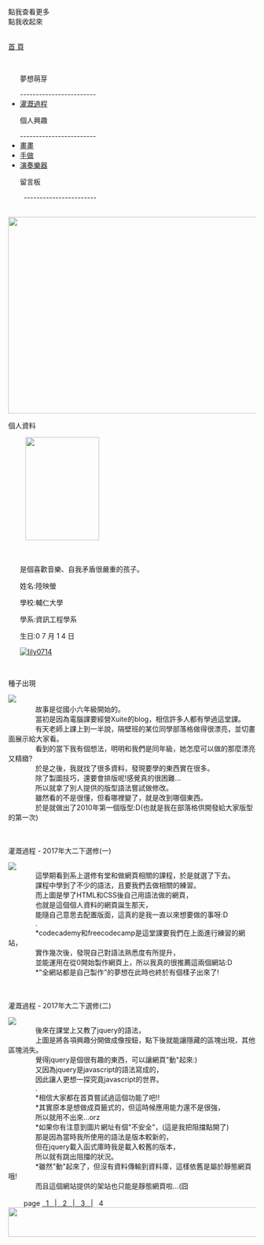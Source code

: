 <script src="https://ajax.googleapis.com/ajax/libs/jquery/3.2.1/jquery.min.js"></script>
<script type="text/javascript"> 
$(document).ready(function() { 
$(".categoryho").click(function(){
   $(".category").css({left:"-20px"});
   $(".categoryho").hide();
   $(".categoryhide").show();
});
$(".categoryhide").click(function(){
   $(".category").css({left:"-200px"});
   $(".categoryhide").hide();
   $(".categoryho").show();
});
$("h1").hide();
});
</script>
<link href="https://lily0714.github.io/insidepage.css" rel="stylesheet" type="text/css" media="all"> 

<body>
   <div class="categoryho">點我查看更多</div>
   <div class="categoryhide">點我收起來</div>
   <div class="category">
   <p id="cat_home"><a href="https://lily0714.github.io/">首 頁</a></p>
   <ul><p class="cat_item">夢想萌芽</p>
------------------------
   <li class="cat_inin"><a href="https://lily0714.github.io/dreamstory">灌溉過程</a></li>
   </ul>
   <ul><p class="cat_item">個人興趣</p>
   ------------------------
   <li class="cat_inin"><a href="https://lily0714.github.io/interest/draw">畫畫</a></li>
   <li class="cat_inin"><a href="https://lily0714.github.io/interest/diy">手做</a></li>
   <li class="cat_inin"><a href="https://lily0714.github.io/interest/music">演奏樂器</a></li>
   </ul>
   <ul><p class="cat_item">留言板</p>
   -----------------------
   </ul>
   </div>
   <div id="bantitle">
   <img id="banner" src="http://lily0714.github.io/20170424改.jpg" width="700" height="400">
  
   </div>
   <div id="WRAPPER">
      <div id="LSIDE">
          <div id="infor">
          <p class="infortitle">個人資料</p>
          <img class="ipic" src="http://lily0714.github.io/20170628.jpg" width="150" height="210">
          <ul><br>
          <p class="icontent">是個喜歡音樂、自我矛盾很嚴重的孩子。</p>
          <p class="icontent">姓名:陸映螢</p>
          <p class="icontent">學校:輔仁大學</p>
          <p class="icontent">學系:資訊工程學系</p>
          <p class="icontent">生日:0 7 月 1 4 日</p>
          <a href="https://github.com/lily0714" target="_blank"><img class="icon" src="https://lily0714.github.io/GitHub-Mark-32px.png" alt="lily0714"></a>
          </ul>
          </div>
      </div>
      <div id="CONTENT">
         <div class="dream1">
         <br>
         <p class="post">種子出現</p>
            <a href="https://lily0714.github.io/seed1.jpg" target="_blank"><img class="post1" src="https://lily0714.github.io/seed1.jpg" ></a>
            <div class="dcontent">
               故事是從國小六年級開始的。<br>
               當初是因為電腦課要經營Xuite的blog，相信許多人都有學過這堂課。<br>
               有天老師上課上到一半說，隔壁班的某位同學部落格做得很漂亮，並切畫面展示給大家看。<br>
               看到的當下我有個想法，明明和我們是同年級，她怎麼可以做的那麼漂亮又精緻?<br>
               於是之後，我就找了很多資料，發現要學的東西實在很多。<br>
               除了製圖技巧，還要會排版呢!感覺真的很困難...<br>
               所以就拿了別人提供的版型語法嘗試做修改。<br>
               雖然看的不是很懂，但看哪裡變了，就是改到哪個東西。<br>
               於是就做出了2010年第一個版型:D(也就是我在部落格供開發給大家版型的第一次)
            </div>
         </div>
         <div class="dream1">
         <br>
         <p class="post">灌溉過程 - 2017年大二下選修(一)</p>
<a href="https://lily0714.github.io/2017seed1.png" target="_blank"><img class="post1" src="https://lily0714.github.io/2017seed1.png" ></a>
            <div class="dcontent">
               這學期看到系上選修有堂和做網頁相關的課程，於是就選了下去。<br>
               課程中學到了不少的語法，且要我們去做相關的練習。<br>
               而上圖是學了HTML和CSS後自己用語法做的網頁，<br>
               也就是這個個人資料的網頁誕生那天，<br>
               能隨自己意思去配置版面，這真的是我一直以來想要做的事呀:D<br>
               .<br>
               *codecademy和freecodecamp是這堂課要我們在上面進行練習的網站，<br>
               實作幾次後，發現自己對語法熟悉度有所提升，<br>
               並能運用在從0開始製作網頁上，所以我真的很推薦這兩個網站:D<br>
               *"全網站都是自己製作"的夢想在此時也終於有個樣子出來了!
            </div>
         </div>
         <div class="dream1">
         <br>
         <p class="post">灌溉過程 - 2017年大二下選修(二)</p>
<a href="https://lily0714.github.io/2017seed6.gif" target="_blank"><img class="post1" src="https://lily0714.github.io/2017seed6.gif" ></a>
            <div class="dcontent">
               後來在課堂上又教了jquery的語法，<br>
               上圖是將各項興趣分開做成像按鈕，點下後就能讓隱藏的區塊出現，其他區塊消失。<br>
               覺得jquery是個很有趣的東西，可以讓網頁"動"起來:)<br>
               又因為jquery是javascript的語法寫成的，<br>
               因此讓人更想一探究竟javascript的世界。<br>
               .<br>
               *相信大家都在首頁嘗試過這個功能了吧!!<br>
               *其實原本是想做成頁籤式的，但這時候應用能力還不是很強，<br>
               所以就用不出來...orz<br>
               *如果你有注意到圖片網址有個"不安全"，(這是我把阻擋點開了)<br>
               那是因為當時我所使用的語法是版本較新的，<br>
               但在jquery載入函式庫時我是載入較舊的版本，<br>
               所以就有跳出阻擋的狀況。<br>
               *雖然"動"起來了，但沒有資料傳輸到資料庫，這樣依舊是屬於靜態網頁哦!<br>
               而且這個網站提供的架站也只能是靜態網頁啦...(囧
            </div>
         </div>
         <div class="page">
&nbsp; &nbsp; &nbsp; &nbsp; page <a href="https://lily0714.github.io/dreamstory">&nbsp; 1 &nbsp; </a> |<a href="https://lily0714.github.io/dreamstory2"> &nbsp; 2 &nbsp; </a> |<a href="https://lily0714.github.io/dreamstory3"> &nbsp; 3 &nbsp; </a> | &nbsp; 4 &nbsp; 
         </div>
      </div>   
   </div>
   <div id="FOOTER"> 
      <img src="http://lily0714.github.io/底.png" width="980" height="60">
   </div>
   </body>
